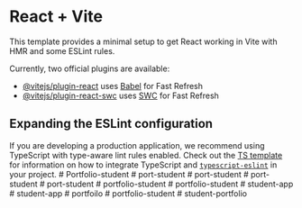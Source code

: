 # React + Vite

This template provides a minimal setup to get React working in Vite with HMR and some ESLint rules.

Currently, two official plugins are available:

- [@vitejs/plugin-react](https://github.com/vitejs/vite-plugin-react/blob/main/packages/plugin-react) uses [Babel](https://babeljs.io/) for Fast Refresh
- [@vitejs/plugin-react-swc](https://github.com/vitejs/vite-plugin-react/blob/main/packages/plugin-react-swc) uses [SWC](https://swc.rs/) for Fast Refresh

## Expanding the ESLint configuration

If you are developing a production application, we recommend using TypeScript with type-aware lint rules enabled. Check out the [TS template](https://github.com/vitejs/vite/tree/main/packages/create-vite/template-react-ts) for information on how to integrate TypeScript and [`typescript-eslint`](https://typescript-eslint.io) in your project.
#   P o r t f o l i o - s t u d e n t  
 #   p o r t - s t u d e n t  
 #   p o r t - s t u d e n t  
 #   p o r t - s t u d e n t  
 #   p o r t - s t u d e n t  
 #   p o r t f o l i o - s t u d e n t  
 #   p o r t f o l i o - s t u d e n t  
 #   s t u d e n t - a p p  
 #   s t u d e n t - a p p  
 #   p o r t f o i l o  
 #   p o r t f o l i o - s t u d e n t  
 #   s t u d e n t - p o r t f o l i o  
 